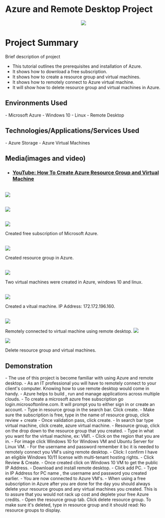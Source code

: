 # Azure and Remote Desktop Project
<p align="center">
<img src="https://github.com/L3Renee/IT-Professional-Fundamentals/assets/147538608/33efc5c0-8bd0-4221-b932-13451b0bd289"/>

</p>

<h1>Project Summary </h1>

Brief description of  project 
- This tutorial outlines the prerequisites and installation of Azure. 
- It shows how to download a free subscription. 
- It shows how to create a resource group and virtual machines.
- It shows how to remotely connect to Azure virtual machine.
- It will show how to delete resource group and virtual machines in Azure. <br />

<h2>Environments Used</h2>
- Microsoft Azure 
- Windows 10
- Linux
- Remote Desktop

<h2>Technologies/Applications/Services Used</h2>
- Azure Storage
- Azure Virtual Machines

<h2>Media(images and video)</h2>
  

- ### [YouTube: How To Create Azure Resource Group and Virtual Machine](https://youtu.be/uW1EFt_W1GY)
<br />

<img src="https://github.com/L3Renee/IT-Professional-Fundamentals/assets/147538608/8e9cda8b-3c4e-422a-8eb0-f28bbaf25dd8"/>
</p>
<p>
<br />
<img src="https://github.com/L3Renee/Practical-Exam-Project/assets/147538608/3a744520-24ce-46c6-a9cf-684b8cef086a"/>
</p>
<p>
<br />
<img src="https://github.com/L3Renee/Practical-Exam-Project/assets/147538608/9895402e-1525-4d6b-b323-466e015add4a"/>
</p>
<p>
Created free subscription of Microsoft Azure.
</p>
<br />

<img src="https://github.com/L3Renee/Practical-Exam-Project/assets/147538608/17b6d8da-924d-48af-92f4-b19b21b5c7f5"/>
</p>
<p>
Created resource group in Azure. 
</p>
<br />

<img src="https://github.com/L3Renee/Practical-Exam-Project/assets/147538608/915a136a-0960-4b3f-9a99-85d49371bb45"/>
</p>
<p>
Two virtual machines were created in Azure, windows 10 and linux. 
</p>
<br />
<img src="https://github.com/L3Renee/osTicket-examples/assets/147538608/87880e15-c492-4b5a-ac8f-40aadec7f965"/>
</p>
<p>
Created a vitual machine. IP Address: 172.172.196.160.
</p>
<br />

<img src="https://github.com/L3Renee/osTicket-examples/assets/147538608/6d511843-6569-4f88-9ad3-21f12b222d59"/>
</p>
<p>
Remotely connected to virtual machine using remote desktop.

<img src="https://github.com/L3Renee/Practical-Exam-Project/assets/147538608/572dbdcc-6328-4ba8-9df5-209dd52c7bc8"/>
</p>
<p>
  
<img src="https://github.com/L3Renee/Practical-Exam-Project/assets/147538608/189e5b41-24b7-440e-8722-72d2dbd11743"/>
</p>
<p>
Delete resource group and virtual machines.

<h2>Demonstration</h2>
-  The use of this project is become familiar with using Azure and remote desktop. 
-  As an IT professional you will have to remotely connect to your client's computer. Knowing how to use remote desktop would come in 
   handy. 
-  Azure helps to build , run and manage applications across multiple clouds.
-  To create a microsoft azure free subscription go login.microsoftonline.com. It will prompt you to either sign in or create an 
   account. 
-  Type in resource group in the search bar. Click create.
-  Make sure the subscription is free, type in the name of resource group, click review + create
-  Once validation pass, click create.
-  In search bar type virtual machine, click create, azure virtual machine.
-  Resource group, click on the drop down to the resource group that you created.
-  Type in what you want for the virtual machine, ex: VM1.
-  Click on the region that you are in. 
-  For image click Windows 10 for Windows VM and Ubuntu Server for Linux VM.
-  For the username and password remember it bc it is needed to remotely connect you VM's using remote desktop.
-  Click: I confirm I have an eligible Windows 10/11 license with multi-tenant hosting rights.
-  Click Review & Create.
-  Once created click on Windows 10 VM to get the public IP Address. 
-  Download and install remote desktop.
-  Click add PC.
-  Type in IP Address for PC name , the username and password you created earlier.
-  You are now connected to Azure VM's.
-  When using a free subscription in Azure after you are done for the day you should always delete your resource groups and any 
   virtual machines you created. This is to assure that you would not rack up cost and deplete your free Azure credits. 
-  Open the resource group tab. Click delete resource group. To make sure it's deleted, type in resource group and it should read: No 
  resource groups to display. 





